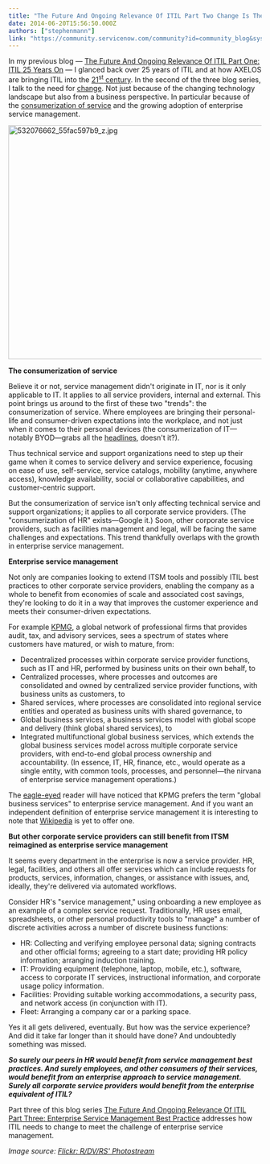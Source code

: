 ```yaml
---
title: "The Future And Ongoing Relevance Of ITIL Part Two Change Is The Only Constant"
date: 2014-06-20T15:56:50.000Z
authors: ["stephenmann"]
link: "https://community.servicenow.com/community?id=community_blog&sys_id=eebc2e25dbd0dbc01dcaf3231f9619dc"
---
```

<p>In my previous blog — <a title="" _jive_internal="true" data-containerid="2927" data-containertype="37" data-objectid="3190" data-objecttype="38" href="/community/blogs/blog/2014/06/20/the-future-and-ongoing-relevance-of-itil-part-one-itil-25-years-on">The Future And Ongoing Relevance Of ITIL Part One: ITIL 25 Years On</a> — I glanced back over 25 years of ITIL and at how AXELOS are bringing ITIL into the <a class="jive-link-external-small" href="https://www.youtube.com/watch?v=D4ZKlT1EvCA" rel="nofollow" target="_blank">21<sup>st</sup> century</a>. In the second of the three blog series, I talk to the need for <a title="k-external-small" class="jive-link-external-small" href="https://www.youtube.com/watch?v=pl3vxEudif8#t=52" rel="nofollow" target="_blank">change</a>. Not just because of the changing technology landscape but also from a business perspective. In particular because of the <a title="" _jive_internal="true" data-containerid="2927" data-containertype="37" data-objectid="2772" data-objecttype="38" href="/community?id=community_blog&sys_id=ec8c66e1dbd0dbc01dcaf3231f961921">consumerization of service</a> and the growing adoption of enterprise service management.</p><p></p><p><a _jive_internal="true" href="/servlet/JiveServlet/downloadImage/38-3191-11055/532076662_55fac597b9_z.jpg"><img   alt="532076662_55fac597b9_z.jpg" class="image-0 jive-image" height="480" src="50a2d4c6dbd05304b322f4621f9619d4.iix" style="height: 465px; width: 620px; display: block; margin-left: auto; margin-right: auto;" width="640"/></a></p><p><strong>The consumerization of service</strong></p><p><strong> </strong></p><p>Believe it or not, service management didn't originate in IT, nor is it only applicable to IT. It applies to all service providers, internal and external. This point brings us around to the first of these two "trends": the consumerization of service. Where employees are bringing their personal-life and consumer-driven expectations into the workplace, and not just when it comes to their personal devices (the consumerization of IT—notably BYOD—grabs all the <a title="k-external-small" class="jive-link-external-small" href="https://www.youtube.com/watch?v=cimoNqiulUE" rel="nofollow" target="_blank">headlines</a>, doesn't it?).</p><p></p><p>Thus technical service and support organizations need to step up their game when it comes to service delivery and service experience, focusing on ease of use, self-service, service catalogs, mobility (anytime, anywhere access), knowledge availability, social or collaborative capabilities, and customer-centric support.</p><p></p><p>But the consumerization of service isn't only affecting technical service and support organizations; it applies to all corporate service providers. (The "consumerization of HR" exists—Google it.) Soon, other corporate service providers, such as facilities management and legal, will be facing the same challenges and expectations. This trend thankfully overlaps with the growth in enterprise service management.</p><p></p><p><strong>Enterprise service management</strong></p><p><strong> </strong></p><p>Not only are companies looking to extend ITSM tools and possibly ITIL best practices to other corporate service providers, enabling the company as a whole to benefit from economies of scale and associated cost savings, they're looking to do it in a way that improves the customer experience and meets their consumer-driven expectations.</p><p></p><p>For example <a title="k-external-small" class="jive-link-external-small" href="http://www.kpmg.com/US/en/services/Advisory/management-consulting/management-consulting-by-function/Pages/global-business-services.aspx" rel="nofollow" target="_blank">KPMG</a>, a global network of professional firms that provides audit, tax, and advisory services, sees a spectrum of states where customers have matured, or wish to mature, from:</p><p></p><ul style="list-style-type: disc;"><li>Decentralized processes within corporate service provider functions, such as IT and HR, performed by business units on their own behalf, to</li><li>Centralized processes, where processes and outcomes are consolidated and owned by centralized service provider functions, with business units as customers, to</li><li>Shared services, where processes are consolidated into regional service entities and operated as business units with shared governance, to</li><li>Global business services, a business services model with global scope and delivery (think global shared services), to</li><li>Integrated multifunctional global business services, which extends the global business services model across multiple corporate service providers, with end-to-end global process ownership and accountability. (In essence, IT, HR, finance, etc., would operate as a single entity, with common tools, processes, and personnel—the nirvana of enterprise service management operations.)</li></ul><p></p><p>The <a title="k-external-small" class="jive-link-external-small" href="https://www.youtube.com/watch?v=nDakH14Nmi8" rel="nofollow" target="_blank">eagle-eyed</a> reader will have noticed that KPMG prefers the term "global business services" to enterprise service management. And if you want an independent definition of enterprise service management it is interesting to note that <a title="k-external-small" class="jive-link-external-small" href="http://en.wikipedia.org/wiki/Special:Search?search=enterprise+service+management&amp;go=Go" rel="nofollow" target="_blank">Wikipedia</a> is yet to offer one.</p><p></p><p><strong>But other corporate service providers can still benefit from ITSM reimagined as enterprise service management</strong></p><p><strong> </strong></p><p>It seems every department in the enterprise is now a service provider. HR, legal, facilities, and others all offer services which can include requests for products, services, information, changes, or assistance with issues, and, ideally, they're delivered via automated workflows.</p><p>Consider HR's "service management," using onboarding a new employee as an example of a complex service request. Traditionally, HR uses email, spreadsheets, or other personal productivity tools to "manage" a number of discrete activities across a number of discrete business functions:</p><p></p><ul style="list-style-type: disc;"><li>HR: Collecting and verifying employee personal data; signing contracts and other official forms; agreeing to a start date; providing HR policy information; arranging induction training.</li><li>IT: Providing equipment (telephone, laptop, mobile, etc.), software, access to corporate IT services, instructional information, and corporate usage policy information.</li><li>Facilities: Providing suitable working accommodations, a security pass, and network access (in conjunction with IT).</li><li>Fleet: Arranging a company car or a parking space.</li></ul><p></p><p>Yes it all gets delivered, eventually. But how was the service experience? And did it take far longer than it should have done? And undoubtedly something was missed.</p><p><strong><em> </em></strong></p><p><strong><em>So surely our peers in HR would benefit from service management best practices. And surely employees, and other consumers of their services, would benefit from an enterprise approach to service management. Surely all corporate service providers would benefit from the enterprise equivalent of ITIL?</em></strong></p><p><strong><em> </em></strong></p><p>Part three of this blog series <a title="" _jive_internal="true" data-containerid="1148" data-containertype="37" data-objectid="3193" data-objecttype="38" href="/community/learn/blog/2014/06/20/the-future-and-ongoing-relevance-of-itil-part-three-enterprise-service-management-best-practice">The Future And Ongoing Relevance Of ITIL Part Three: Enterprise Service Management Best Practice</a> addresses how ITIL needs to change to meet the challenge of enterprise service management.</p><p></p><p><em>Image source: <a title="k-external-small" class="jive-link-external-small" href="https://www.flickr.com/photos/redvers/" rel="nofollow" target="_blank">Flickr: R/DV/RS' Photostream</a></em></p>
